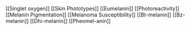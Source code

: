 [[Singlet oxygen]]
[[Skin Phototypes]]
[[Eumelanin]]
[[Photoreactivity]]
[[Melanin Pigmentation]]
[[Melanoma Susceptibility]]
[[Bt-melanin]]
[[Bz-melanin]]
[[Dhi-melanin]]
[[Pheomel-anin]]
